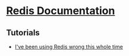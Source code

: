 # [Redis Documentation](https://redis.io/docs/)

## Tutorials

* [I've been using Redis wrong this whole time](https://www.youtube.com/watch?v=WQ61RL1GpEE)